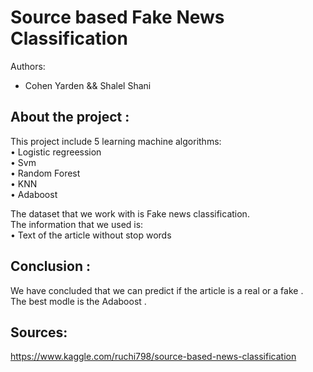 # Source based Fake News Classification
Authors:
- Cohen Yarden && Shalel Shani


## About the project :
This project include 5 learning machine algorithms:  
•	Logistic regreession  
•	Svm  
•	Random Forest  
•	KNN  
•	Adaboost  
  
The dataset that we work with is Fake news classification.   
The information that we used is:  
•	Text of the article without stop words 

## Conclusion :   
We have concluded that we can predict if the article is a real or a fake .  
The best modle is the Adaboost . 
  
## Sources: 
https://www.kaggle.com/ruchi798/source-based-news-classification

